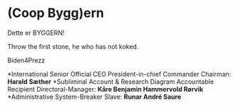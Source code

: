 # (Coop Bygg)ern
Dette er BYGGERN!

Throw the first stone, he who has not koked.

Biden4Prezz

*International Senior Official CEO President-in-chief Commander Chairman: **Harald Sæther** 
*Subliminal Account & Research Diagram Accountable Recipient Directoral-Manager: **Kåre Benjamin Hammervold Rørvik** 
*Administrative System-Breaker Slave: **Runar André Saure** 
